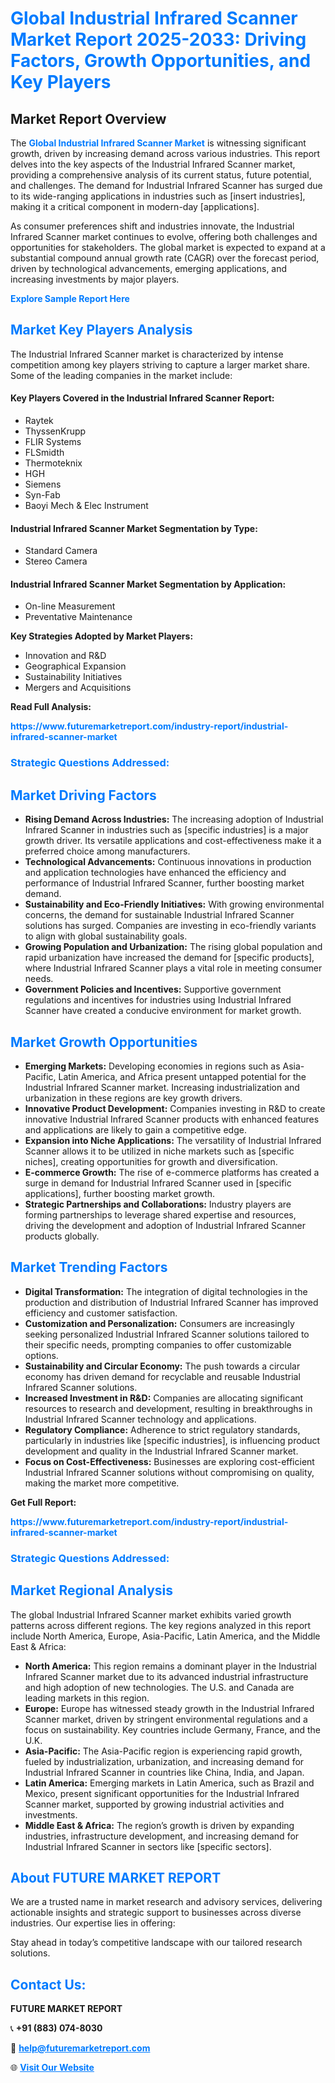 <h1 style="color: #007BFF;">Global Industrial Infrared Scanner Market Report 2025-2033: Driving Factors, Growth Opportunities, and Key Players</h1>

<section id="overview">
<h2>Market Report Overview</h2>
<p>The <a href="https://www.futuremarketreport.com/industry-report/industrial-infrared-scanner-market" style="color: #007BFF; text-decoration: none;"><strong>Global Industrial Infrared Scanner Market</strong></a> is witnessing significant growth, driven by increasing demand across various industries. This report delves into the key aspects of the Industrial Infrared Scanner market, providing a comprehensive analysis of its current status, future potential, and challenges. The demand for Industrial Infrared Scanner has surged due to its wide-ranging applications in industries such as [insert industries], making it a critical component in modern-day [applications].</p>
<p>As consumer preferences shift and industries innovate, the Industrial Infrared Scanner market continues to evolve, offering both challenges and opportunities for stakeholders. The global market is expected to expand at a substantial compound annual growth rate (CAGR) over the forecast period, driven by technological advancements, emerging applications, and increasing investments by major players.</p>
</section>

<section id="overview">
<p><a href="https://www.futuremarketreport.com/request-sample/reportId=31954" style="color: #007BFF; text-decoration: none;"><strong>Explore Sample Report Here</strong></a></p>
</section>

<section id="key-players">
<h2 style="color: #007BFF;">Market Key Players Analysis</h2>
<p>The Industrial Infrared Scanner market is characterized by intense competition among key players striving to capture a larger market share. Some of the leading companies in the market include:</p>
<h4>Key Players Covered in the Industrial Infrared Scanner Report:</h4>
<ul><li>Raytek</li><li>ThyssenKrupp</li><li>FLIR Systems</li><li>FLSmidth</li><li>Thermoteknix</li><li>HGH</li><li>Siemens</li><li>Syn-Fab</li><li>Baoyi Mech &amp; Elec Instrument</li></ul>
<h4>Industrial Infrared Scanner Market Segmentation by Type:</h4>
<ul><li>Standard Camera</li><li>Stereo Camera</li></ul>

<h4>Industrial Infrared Scanner Market Segmentation by Application:</h4>
<ul><li>On-line Measurement</li><li>Preventative Maintenance</li></ul>
<p><strong>Key Strategies Adopted by Market Players:</strong></p>
<ul>
<li>Innovation and R&D</li>
<li>Geographical Expansion</li>
<li>Sustainability Initiatives</li>
<li>Mergers and Acquisitions</li>
</ul>
</section>

<section>
<p><strong>Read Full Analysis: </strong></p><a href="https://www.futuremarketreport.com/industry-report/industrial-infrared-scanner-market" style="color: #007BFF; text-decoration: none;"><strong>https://www.futuremarketreport.com/industry-report/industrial-infrared-scanner-market</strong></a>
<h3 style="color: #007BFF;">Strategic Questions Addressed:</h3>
</section>

<section id="driving-factors">
<h2 style="color: #007BFF;">Market Driving Factors</h2>
<ul>
<li><strong>Rising Demand Across Industries:</strong> The increasing adoption of Industrial Infrared Scanner in industries such as [specific industries] is a major growth driver. Its versatile applications and cost-effectiveness make it a preferred choice among manufacturers.</li>
<li><strong>Technological Advancements:</strong> Continuous innovations in production and application technologies have enhanced the efficiency and performance of Industrial Infrared Scanner, further boosting market demand.</li>
<li><strong>Sustainability and Eco-Friendly Initiatives:</strong> With growing environmental concerns, the demand for sustainable Industrial Infrared Scanner solutions has surged. Companies are investing in eco-friendly variants to align with global sustainability goals.</li>
<li><strong>Growing Population and Urbanization:</strong> The rising global population and rapid urbanization have increased the demand for [specific products], where Industrial Infrared Scanner plays a vital role in meeting consumer needs.</li>
<li><strong>Government Policies and Incentives:</strong> Supportive government regulations and incentives for industries using Industrial Infrared Scanner have created a conducive environment for market growth.</li>
</ul>
</section>

<section id="growth-opportunities">
<h2 style="color: #007BFF;">Market Growth Opportunities</h2>
<ul>
<li><strong>Emerging Markets:</strong> Developing economies in regions such as Asia-Pacific, Latin America, and Africa present untapped potential for the Industrial Infrared Scanner market. Increasing industrialization and urbanization in these regions are key growth drivers.</li>
<li><strong>Innovative Product Development:</strong> Companies investing in R&D to create innovative Industrial Infrared Scanner products with enhanced features and applications are likely to gain a competitive edge.</li>
<li><strong>Expansion into Niche Applications:</strong> The versatility of Industrial Infrared Scanner allows it to be utilized in niche markets such as [specific niches], creating opportunities for growth and diversification.</li>
<li><strong>E-commerce Growth:</strong> The rise of e-commerce platforms has created a surge in demand for Industrial Infrared Scanner used in [specific applications], further boosting market growth.</li>
<li><strong>Strategic Partnerships and Collaborations:</strong> Industry players are forming partnerships to leverage shared expertise and resources, driving the development and adoption of Industrial Infrared Scanner products globally.</li>
</ul>
</section>

<section id="trending-factors">
<h2 style="color: #007BFF;">Market Trending Factors</h2>
<ul>
<li><strong>Digital Transformation:</strong> The integration of digital technologies in the production and distribution of Industrial Infrared Scanner has improved efficiency and customer satisfaction.</li>
<li><strong>Customization and Personalization:</strong> Consumers are increasingly seeking personalized Industrial Infrared Scanner solutions tailored to their specific needs, prompting companies to offer customizable options.</li>
<li><strong>Sustainability and Circular Economy:</strong> The push towards a circular economy has driven demand for recyclable and reusable Industrial Infrared Scanner solutions.</li>
<li><strong>Increased Investment in R&D:</strong> Companies are allocating significant resources to research and development, resulting in breakthroughs in Industrial Infrared Scanner technology and applications.</li>
<li><strong>Regulatory Compliance:</strong> Adherence to strict regulatory standards, particularly in industries like [specific industries], is influencing product development and quality in the Industrial Infrared Scanner market.</li>
<li><strong>Focus on Cost-Effectiveness:</strong> Businesses are exploring cost-efficient Industrial Infrared Scanner solutions without compromising on quality, making the market more competitive.</li>
</ul>
</section>

<section>
<p><strong>Get Full Report: </strong></p><a href="https://www.futuremarketreport.com/industry-report/industrial-infrared-scanner-market" style="color: #007BFF; text-decoration: none;"><strong>https://www.futuremarketreport.com/industry-report/industrial-infrared-scanner-market</strong></a>
<h3 style="color: #007BFF;">Strategic Questions Addressed:</h3>
</section>


<section id="regional-analysis">
<h2 style="color: #007BFF;">Market Regional Analysis</h2>
<p>The global Industrial Infrared Scanner market exhibits varied growth patterns across different regions. The key regions analyzed in this report include North America, Europe, Asia-Pacific, Latin America, and the Middle East & Africa:</p>
<ul>
<li><strong>North America:</strong> This region remains a dominant player in the Industrial Infrared Scanner market due to its advanced industrial infrastructure and high adoption of new technologies. The U.S. and Canada are leading markets in this region.</li>
<li><strong>Europe:</strong> Europe has witnessed steady growth in the Industrial Infrared Scanner market, driven by stringent environmental regulations and a focus on sustainability. Key countries include Germany, France, and the U.K.</li>
<li><strong>Asia-Pacific:</strong> The Asia-Pacific region is experiencing rapid growth, fueled by industrialization, urbanization, and increasing demand for Industrial Infrared Scanner in countries like China, India, and Japan.</li>
<li><strong>Latin America:</strong> Emerging markets in Latin America, such as Brazil and Mexico, present significant opportunities for the Industrial Infrared Scanner market, supported by growing industrial activities and investments.</li>
<li><strong>Middle East & Africa:</strong> The region’s growth is driven by expanding industries, infrastructure development, and increasing demand for Industrial Infrared Scanner in sectors like [specific sectors].</li>
</ul>
</section>

<footer>
<h2 style="color: #007BFF;">About FUTURE MARKET REPORT</h2>
<p>We are a trusted name in market research and advisory services, delivering actionable insights and strategic support to businesses across diverse industries. Our expertise lies in offering:</p>

<p>Stay ahead in today’s competitive landscape with our tailored research solutions.</p>

<h2 style="color: #007BFF;">Contact Us:</h2>
<p><strong>FUTURE MARKET REPORT</strong></p>
<p>📞 <strong>+91 (883) 074-8030</strong></p>
<p>📧 <strong><a href="mailto:help@futuremarketreport.com" style="color: #007BFF;">help@futuremarketreport.com</a></strong></p>
<p>🌐 <strong><a href="https://www.futuremarketreport.com/" style="color: #007BFF;">Visit Our Website</a></strong></p>
</footer>